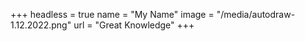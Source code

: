 +++
headless = true
name = "My Name"
image = "/media/autodraw-1.12.2022.png"
url = "Great Knowledge"
+++
